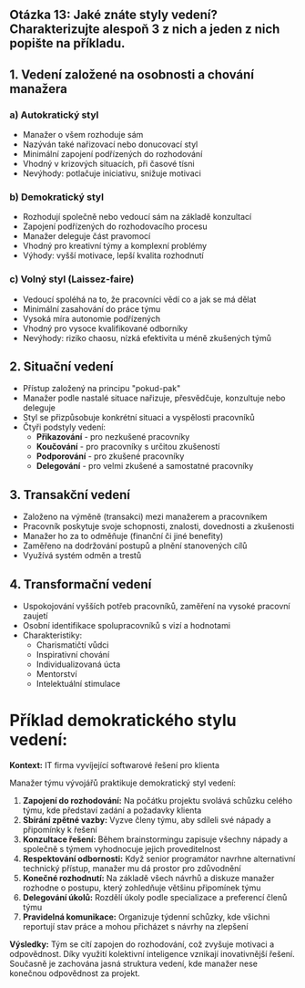 ## Otázka 13: Jaké znáte styly vedení? Charakterizujte alespoň 3 z nich a jeden z nich popište na příkladu.

## 1. Vedení založené na osobnosti a chování manažera

### a) Autokratický styl
- Manažer o všem rozhoduje sám
- Nazýván také nařizovací nebo donucovací styl
- Minimální zapojení podřízených do rozhodování
- Vhodný v krizových situacích, při časové tísni
- Nevýhody: potlačuje iniciativu, snižuje motivaci

### b) Demokratický styl
- Rozhodují společně nebo vedoucí sám na základě konzultací
- Zapojení podřízených do rozhodovacího procesu
- Manažer deleguje část pravomocí
- Vhodný pro kreativní týmy a komplexní problémy
- Výhody: vyšší motivace, lepší kvalita rozhodnutí

### c) Volný styl (Laissez-faire)
- Vedoucí spoléhá na to, že pracovníci vědí co a jak se má dělat
- Minimální zasahování do práce týmu
- Vysoká míra autonomie podřízených
- Vhodný pro vysoce kvalifikované odborníky
- Nevýhody: riziko chaosu, nízká efektivita u méně zkušených týmů

## 2. Situační vedení

- Přístup založený na principu "pokud-pak"
- Manažer podle nastalé situace nařizuje, přesvědčuje, konzultuje nebo deleguje
- Styl se přizpůsobuje konkrétní situaci a vyspělosti pracovníků
- Čtyři podstyly vedení:
  - **Přikazování** - pro nezkušené pracovníky
  - **Koučování** - pro pracovníky s určitou zkušeností
  - **Podporování** - pro zkušené pracovníky
  - **Delegování** - pro velmi zkušené a samostatné pracovníky

## 3. Transakční vedení

- Založeno na výměně (transakci) mezi manažerem a pracovníkem
- Pracovník poskytuje svoje schopnosti, znalosti, dovednosti a zkušenosti
- Manažer ho za to odměňuje (finanční či jiné benefity)
- Zaměřeno na dodržování postupů a plnění stanovených cílů
- Využívá systém odměn a trestů

## 4. Transformační vedení

- Uspokojování vyšších potřeb pracovníků, zaměření na vysoké pracovní zaujetí
- Osobní identifikace spolupracovníků s vizí a hodnotami
- Charakteristiky:
  - Charismatičtí vůdci
  - Inspirativní chování
  - Individualizovaná úcta
  - Mentorství
  - Intelektuální stimulace

# Příklad demokratického stylu vedení:

**Kontext:** IT firma vyvíjející softwarové řešení pro klienta

Manažer týmu vývojářů praktikuje demokratický styl vedení:
1. **Zapojení do rozhodování:** Na počátku projektu svolává schůzku celého týmu, kde představí zadání a požadavky klienta
2. **Sbírání zpětné vazby:** Vyzve členy týmu, aby sdíleli své nápady a připomínky k řešení
3. **Konzultace řešení:** Během brainstormingu zapisuje všechny nápady a společně s týmem vyhodnocuje jejich proveditelnost
4. **Respektování odbornosti:** Když senior programátor navrhne alternativní technický přístup, manažer mu dá prostor pro zdůvodnění
5. **Konečné rozhodnutí:** Na základě všech návrhů a diskuze manažer rozhodne o postupu, který zohledňuje většinu připomínek týmu
6. **Delegování úkolů:** Rozdělí úkoly podle specializace a preferencí členů týmu
7. **Pravidelná komunikace:** Organizuje týdenní schůzky, kde všichni reportují stav práce a mohou přicházet s návrhy na zlepšení

**Výsledky:** Tým se cítí zapojen do rozhodování, což zvyšuje motivaci a odpovědnost. Díky využití kolektivní inteligence vznikají inovativnější řešení. Současně je zachována jasná struktura vedení, kde manažer nese konečnou odpovědnost za projekt.